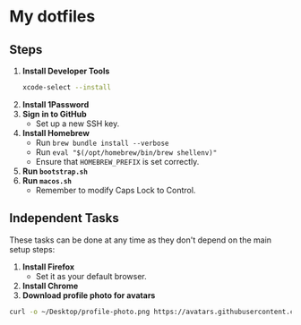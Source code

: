 # My dotfiles

## Steps

1. **Install Developer Tools**
   ```sh
   xcode-select --install
   ```
2. **Install 1Password**
3. **Sign in to GitHub**
   - Set up a new SSH key.
4. **Install Homebrew**
   - Run `brew bundle install --verbose`
   - Run `eval "$(/opt/homebrew/bin/brew shellenv)"`
   - Ensure that `HOMEBREW_PREFIX` is set correctly.
5. **Run `bootstrap.sh`**
6. **Run `macos.sh`**
   - Remember to modify Caps Lock to Control.

## Independent Tasks

These tasks can be done at any time as they don't depend on the main setup steps:

1. **Install Firefox**
   - Set it as your default browser.
2. **Install Chrome**
3. **Download profile photo for avatars**
  ```bash
  curl -o ~/Desktop/profile-photo.png https://avatars.githubusercontent.com/u/779832 
  ```
